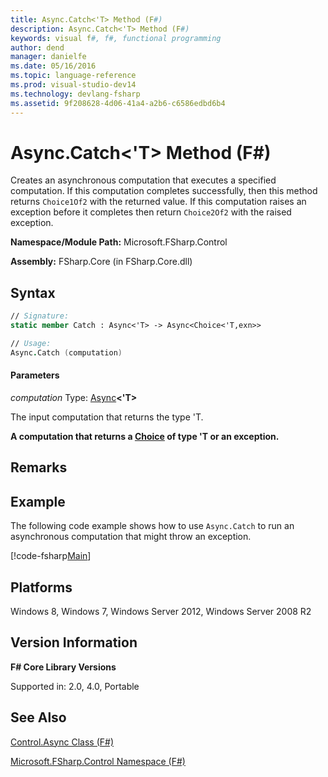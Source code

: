 ```yaml
---
title: Async.Catch<'T> Method (F#)
description: Async.Catch<'T> Method (F#)
keywords: visual f#, f#, functional programming
author: dend
manager: danielfe
ms.date: 05/16/2016
ms.topic: language-reference
ms.prod: visual-studio-dev14
ms.technology: devlang-fsharp
ms.assetid: 9f208628-4d06-41a4-a2b6-c6586edbd6b4 
---
```


# Async.Catch<'T> Method (F#)

Creates an asynchronous computation that executes a specified computation. If this computation completes successfully, then this method returns `Choice1Of2` with the returned value. If this computation raises an exception before it completes then return `Choice2Of2` with the raised exception.

**Namespace/Module Path:** Microsoft.FSharp.Control

**Assembly:** FSharp.Core (in FSharp.Core.dll)


## Syntax

```fsharp
// Signature:
static member Catch : Async<'T> -> Async<Choice<'T,exn>>

// Usage:
Async.Catch (computation)
```

#### Parameters
*computation*
Type: [Async](https://msdn.microsoft.com/library/e0b28ea2-dea5-4021-b2b9-d7d4761babde)**&lt;'T&gt;**


The input computation that returns the type 'T.

**A computation that returns a [Choice](https://msdn.microsoft.com/library/2ab2513e-e307-4360-96cd-8b682a8d64f0) of type 'T or an exception.**
## Remarks

## Example

The following code example shows how to use `Async.Catch` to run an asynchronous computation that might throw an exception.

[!code-fsharp[Main](snippets/fscorelib1/snippet1002.fs)]

## Platforms
Windows 8, Windows 7, Windows Server 2012, Windows Server 2008 R2


## Version Information
**F# Core Library Versions**

Supported in: 2.0, 4.0, Portable


## See Also
[Control.Async Class &#40;F&#35;&#41;](Control.Async-Class-%5BFSharp%5D.md)

[Microsoft.FSharp.Control Namespace &#40;F&#35;&#41;](Microsoft.FSharp.Control-Namespace-%5BFSharp%5D.md)